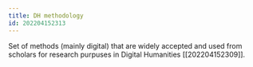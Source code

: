 ```yaml
---
title: DH methodology
id: 202204152313
---
```


Set of methods (mainly digital) that are widely accepted and used from  scholars for research purpuses in Digital Humanities [[202204152309]].
